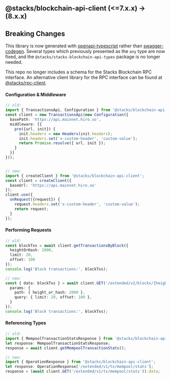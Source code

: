 ## @stacks/blockchain-api-client (&lt;=7.x.x) → (8.x.x)

## Breaking Changes

This library is now generated with [openapi-typescript](https://openapi-ts.dev/openapi-fetch/) rather than [swagger-codegen](https://github.com/swagger-api/swagger-codegen). Several types which previously presented as the `any` type are now fixed, and the `@stacks/stacks-blockchain-api-types` package is no longer needed.


This repo no longer includes a schema for the Stacks Blockchain RPC interface. An alternative client library for the RPC interface can be found at [@stacks/rpc-client](https://github.com/hirosystems/stacks-rpc-client).

#### Configuration & Middleware

```ts
// old:
import { TransactionsApi, Configuration } from '@stacks/blockchain-api-client';
const client = new TransactionsApi(new Configuration({
  basePath: 'https://api.mainnet.hiro.so',
  middleware: [{
    pre({url, init}) {
      init.headers = new Headers(init.headers);
      init.headers.set('x-custom-header', 'custom-value');
      return Promise.resolve({ url, init });
    }
  }]
}));


// new:
import { createClient } from '@stacks/blockchain-api-client';
const client = createClient({
  baseUrl: 'https://api.mainnet.hiro.so'
});
client.use({
  onRequest({request}) {
    request.headers.set('x-custom-header', 'custom-value');
    return request;
  }
});
```

#### Performing Requests

```ts
// old:
const blockTxs = await client.getTransactionsByBlock({
  heightOrHash: 2000,
  limit: 20,
  offset: 100
});
console.log('Block transactions:', blockTxs);

// new:
const { data: blockTxs } = await client.GET('/extended/v2/blocks/{height_or_hash}/transactions', { 
  params: { 
    path: { height_or_hash: 2000 }, 
    query: { limit: 20, offset: 100 },
  }
});
console.log('Block transactions:', blockTxs);
```

#### Referencing Types

```ts
// old:
import { MempoolTransactionStatsResponse } from '@stacks/blockchain-api-client';
let response: MempoolTransactionStatsResponse;
response = await client.getMempoolTransactionStats();

// new:
import { OperationResponse } from '@stacks/blockchain-api-client';
let response: OperationResponse['/extended/v1/tx/mempool/stats'];
response = (await client.GET('/extended/v1/tx/mempool/stats')).data;
```

